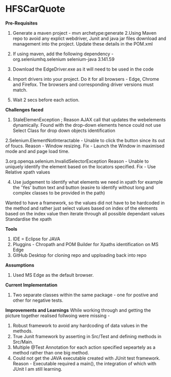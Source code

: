 # HFSCarQuote

**Pre-Requisites**
1. Generate a maven project - mvn archetype:generate
2.Using Maven repo to avoid any explict webdriver, Junit and java jar files download and management into the project. Update these details in the POM.xml
3. If using maven, add the following dependency -
	<dependency>
        <groupId>org.seleniumhq.selenium</groupId>
        <artifactId>selenium-java</artifactId>
        <version>3.141.59</version>
    </dependency>

3. Download the EdgeDriver.exe as it will need to be used in the code
4. Import drivers into your project. Do it  for all browsers - Edge, Chrome and Firefox. The browsers and corresponding driver versions must match.
5. Wait 2 secs before each action.


**Challenges faced**
1. StaleElemenException ; Reason AJAX call that updates the webelements dynamically. Found with the drop-down elements hence could not use Select Class for drop down objects identification

2.Selenium.ElementNotInteractable - Unable to click the button since its out of foucs.
Reason - Window resizing.
Fix - Launch the Window in maximised mode and and page load time.

3.org.openqa.selenium.InvalidSelectorException
Reason - Unable to uniquely identify the element based on the locators specified.
Fix - Use Relative xpath values

4. Use judgement to identify what elements we need in xpath for example the 'Yes' button text and button (easire to identify without long and complex classes to be provided in the path)


Wanted to have a framework, so the values did not have to be hardcoded in the method and rather just select values based on index of the elements
based on the index value then iterate through all possible dependant values
Standardise the xpath

**Tools**
1. IDE = Eclipse for JAVA
2. Pluggins - Chropath and POM Builder for Xpaths identification on MS Edge
3. GitHub Desktop for cloning repo and upploading back into repo

**Assumptions**
1. Used MS Edge as the default browser.

**Current Implementation**
1. Two separate classes within the same package - one for postive and other for negative tests.

**Improvements and Learnings**
While working through and getting the picture together realised follwoing were missing -
1. Robust framework to avoid any hardcoding of data values in the methods. 
2. True Junit framework by asserting in Src/Test and defining methods in Src/Main.
3. Multiple @Test Annotation for each action specified sepeartely as a method rather than one big method.
4. Could not get the JAVA executable created with JUnit test framework. Reason - Executable required a main(), the integration of which with JUnit I am still learning.
